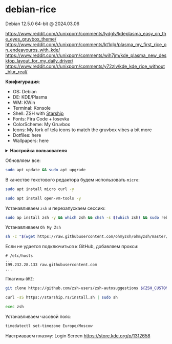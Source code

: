 # debian-rice
Debian 12.5.0 64-bit @ 2024.03.06

https://www.reddit.com/r/unixporn/comments/lydglv/kdeplasma_easy_on_the_eyes_gruvbox_theme/
https://www.reddit.com/r/unixporn/comments/kt1qlg/plasma_my_first_rice_on_endeavouros_with_kde/
https://www.reddit.com/r/unixporn/comments/wih7jm/kde_plasma_new_desktop_layout_for_my_daily_driver/
https://www.reddit.com/r/unixporn/comments/y72zlv/kde_kde_rice_without_blur_real/

**Конфигурация**:</br>
- OS: Debian</br>
- DE: KDE/Plasma</br>
- WM: KWin</br>
- Terminal: Konsole</br>
- Shell: ZSH with [Starship](https://starship.rs/)</br>
- Fonts: Fira Code + Iosevka</br>
- ColorScheme: My Gruvbox</br>
- Icons: My fork of tela icons to match the gruvbox vibes a bit more</br>
- Dotfiles: here</br>
- Wallpapers: here

<details><summary><b>Настройка пользователя</b></summary>

  Переходим в root:
  ``` bash
  su
  ```
  
  Устанавливаем sudo:
  ``` bash
  sudo apt install sudo
  ```
  
  Создаем нового пользователя (если уже не создан):
  ``` bash
  sudo adduser <username>
  ```
  
  Выдаем sudo для пользователя:
  ``` bash
  sudo usermod -aG sudo <username>
  ```
  
  Меняем пользователя на созданного:
  ``` bash
  su <username>
  ```
</details>

Обновляем все:
``` bash
sudo apt update && sudo apt upgrade
```

В качестве текстового редактора будем использовать `micro`: 
``` bash
sudo apt install micro curl -y
```

``` bash
sudo apt install open-vm-tools -y
```

Устанавливаем `zsh` и перезапускаем сессию:
``` bash
sudo ap install zsh -y && which zsh && chsh -s $(which zsh) && sudo reboot now
```

Устанавливаем `Oh My Zsh`
``` zsh
sh -c "$(wget https://raw.githubusercontent.com/ohmyzsh/ohmyzsh/master/tools/install.sh -O -)"
```

Если не удается подключиться к GitHub, добавляем прокси:
```
# /etc/hosts
...
199.232.28.133 raw.githubusercontent.com
...
```

Плагины `OMZ`:
``` zsh
git clone https://github.com/zsh-users/zsh-autosuggestions ${ZSH_CUSTOM:-~/.oh-my-zsh/custom}/plugins/zsh-autosuggestions
```
``` zsh
curl -sS https://starship.rs/install.sh | sudo sh
```

``` zsh
exec zsh
```

Устанавливаем часовой пояс:
``` zsh
timedatectl set-timezone Europe/Moscow
```

Настриаваем плазму:
Login Screen
https://store.kde.org/p/1312658
